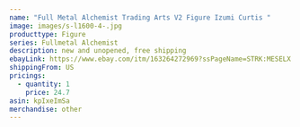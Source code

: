 ```yaml
---
name: "Full Metal Alchemist Trading Arts V2 Figure Izumi Curtis "
image: images/s-l1600-4-.jpg
producttype: Figure
series: Fullmetal Alchemist
description: new and unopened, free shipping
ebayLink: https://www.ebay.com/itm/163264272969?ssPageName=STRK:MESELX:IT&_trksid=p3984.m1555.l2649
shippingFrom: US
pricings:
  - quantity: 1
    price: 24.7
asin: kpIxeImSa
merchandise: other
---
```

